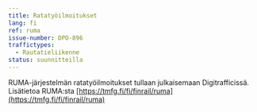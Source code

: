 ```yaml
---
title: Ratatyöilmoitukset
lang: fi
ref: ruma
issue-number: DPO-896
traffictypes:
  - Rautatieliikenne
status: suunnitteilla
---
```


RUMA-järjestelmän ratatyöilmoitukset tullaan julkaisemaan Digitrafficissä. Lisätietoa RUMA:sta [https://tmfg.fi/fi/finrail/ruma](https://tmfg.fi/fi/finrail/ruma)
